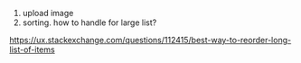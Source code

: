 1. upload image
2. sorting. how to handle for large list?

https://ux.stackexchange.com/questions/112415/best-way-to-reorder-long-list-of-items
